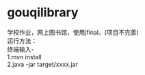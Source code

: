 # gouqilibrary
学校作业，网上图书馆，使用jfinal。(项目不完善)
<br>
运行方法：
<br>
终端输入-
<br>
1.mvn install
<br>
2.java -jar target/xxxx.jar

